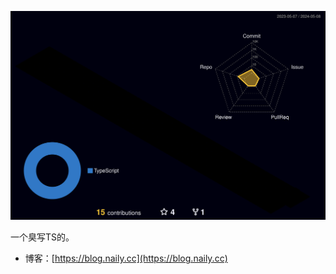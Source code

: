 ![Status](profile-3d-contrib/profile-night-rainbow.svg)  

一个臭写TS的。

- 博客：[https://blog.naily.cc](https://blog.naily.cc)
